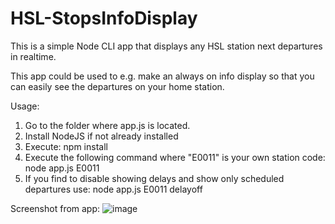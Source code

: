 # HSL-StopsInfoDisplay
This is a simple Node CLI app that displays any HSL station next departures in realtime. 

This app could be used to e.g. make an always on info display so that you can easily see the departures on your home station.

Usage:
1. Go to the folder where app.js is located.
2. Install NodeJS if not already installed
3. Execute: npm install
4. Execute the following command where "E0011" is your own station code: node app.js E0011
5. If you find to disable showing delays and show only scheduled departures use: node app.js E0011 delayoff

Screenshot from app:
![image](https://user-images.githubusercontent.com/33716618/155858151-268a737a-88e2-4b42-9d0b-eb133425df27.png)



